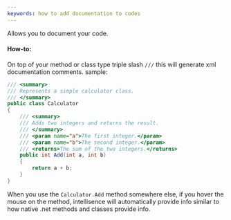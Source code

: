 ```yaml
---
keywords: how to add documentation to codes
---
```

Allows you to document your code.
#### How-to:
On top of your method or class type triple slash `///`
this will generate xml documentation comments.
sample:
```c#
/// <summary>
/// Represents a simple calculator class.
/// </summary>
public class Calculator
{
    /// <summary>
    /// Adds two integers and returns the result.
    /// </summary>
    /// <param name="a">The first integer.</param>
    /// <param name="b">The second integer.</param>
    /// <returns>The sum of the two integers.</returns>
    public int Add(int a, int b)
    {
        return a + b;
    }
}
```
When you use the `Calculator.Add` method somewhere else, if you hover the mouse on the method, intellisence will automatically provide info similar to how native .net methods and classes provide info.
